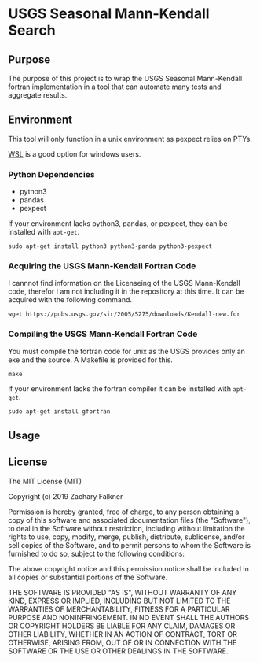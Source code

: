 # USGS Seasonal Mann-Kendall Search

## Purpose
The purpose of this project is to wrap the USGS Seasonal Mann-Kendall fortran implementation in a tool that can automate many tests and aggregate results.

## Environment
This tool will only function in a unix environment as pexpect relies on PTYs. 

[WSL](https://docs.microsoft.com/en-us/windows/wsl/install-win10) is a good option for windows users.

### Python Dependencies
* python3
* pandas
* pexpect

If your environment lacks python3, pandas, or pexpect, they can be installed with ```apt-get```.

```
sudo apt-get install python3 python3-panda python3-pexpect
```

### Acquiring the USGS Mann-Kendall Fortran Code
I cannnot find information on the Licenseing of the USGS Mann-Kendall code, therefor I am not including it in the repository at this time. It can be acquired with the following command.

``` 
wget https://pubs.usgs.gov/sir/2005/5275/downloads/Kendall-new.for
```

### Compiling the USGS Mann-Kendall Fortran Code
You must compile the fortran code for unix as the USGS provides only an exe and the source. A Makefile is provided for this.

```
make
```

If your environment lacks the fortran compiler it can be installed with ```apt-get```.

```
sudo apt-get install gfortran
```

## Usage

## License
 
The MIT License (MIT)

Copyright (c) 2019 Zachary Falkner

Permission is hereby granted, free of charge, to any person obtaining a copy of this software and associated documentation files (the "Software"), to deal in the Software without restriction, including without limitation the rights to use, copy, modify, merge, publish, distribute, sublicense, and/or sell copies of the Software, and to permit persons to whom the Software is furnished to do so, subject to the following conditions:

The above copyright notice and this permission notice shall be included in all copies or substantial portions of the Software.

THE SOFTWARE IS PROVIDED "AS IS", WITHOUT WARRANTY OF ANY KIND, EXPRESS OR IMPLIED, INCLUDING BUT NOT LIMITED TO THE WARRANTIES OF MERCHANTABILITY, FITNESS FOR A PARTICULAR PURPOSE AND NONINFRINGEMENT. IN NO EVENT SHALL THE AUTHORS OR COPYRIGHT HOLDERS BE LIABLE FOR ANY CLAIM, DAMAGES OR OTHER LIABILITY, WHETHER IN AN ACTION OF CONTRACT, TORT OR OTHERWISE, ARISING FROM, OUT OF OR IN CONNECTION WITH THE SOFTWARE OR THE USE OR OTHER DEALINGS IN THE SOFTWARE.
